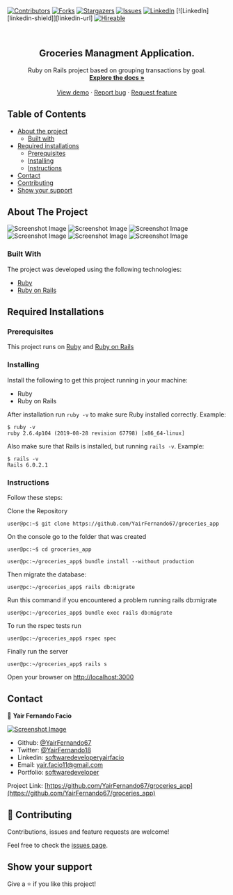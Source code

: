 [![Contributors][contributors-shield]][contributors-url]
[![Forks][forks-shield]][forks-url]
[![Stargazers][stars-shield]][stars-url]
[![Issues][issues-shield]][issues-url]
[![LinkedIn][linkedin-shield2]][linkedin-url2]
[![LinkedIn][linkedin-shield]][linkedin-url]
[![Hireable][hireable]][hireable-url]

<!-- PROJECT LOGO -->
<br />
<p align="center">
 <h2 align="center">Groceries Managment Application.</h2>

  <p align="center">
    Ruby on Rails project based on grouping transactions by goal.
    <br />
    <a href="https://github.com/YairFernando67/groceries_app"><strong>Explore the docs »</strong></a>
    <br />
    <br />
    <a href="https://github.com/YairFernando67/groceries_app">View demo</a>
    ·
    <a href="https://github.com/YairFernando67/groceries_app/issues">Report bug</a>
    ·
    <a href="https://github.com/YairFernando67/groceries_app/issues">Request feature</a>
  </p>

</p>

## Table of Contents
* [About the project](#about-the-project)
  * [Built with](#built-with)
* [Required installations](#Required-Installations)
  * [Prerequisites](#Prerequisites)
  * [Installing](#Installing)
  * [Instructions](#Instructions)
* [Contact](#contact)
* [Contributing](#Contributing)
* [Show your support](#Show-your-support)

## About The Project

![Screenshot Image](app/assets/images/img1.png) 
![Screenshot Image](app/assets/images/img2.png) 
![Screenshot Image](app/assets/images/img3.png) 
![Screenshot Image](app/assets/images/img4.png) 
![Screenshot Image](app/assets/images/img5.png) 
![Screenshot Image](app/assets/images/img6.png) 

### Built With
The project was developed using the following technologies:
- [Ruby](https://www.ruby-lang.org/es/)
- [Ruby on Rails](https://rubyonrails.org/)

## Required Installations

### Prerequisites

This project runs on [Ruby](https://www.ruby-lang.org/en/documentation/installation/) and [Ruby on Rails](http://installrails.com/)

### Installing

<p>Install the following to get this project running in your machine:</p>
 
* Ruby
* Ruby on Rails

After installation run `ruby -v` to make sure Ruby installed correctly. Example:
```
$ ruby -v
ruby 2.6.4p104 (2019-08-28 revision 67798) [x86_64-linux]
```

Also make sure that Rails is installed, but running `rails -v`. 
Example:
```
$ rails -v
Rails 6.0.2.1
```

### Instructions

<p>Follow these steps:</p>

Clone the Repository

```Shell
user@pc:~$ git clone https://github.com/YairFernando67/groceries_app
```

On the console go to the folder that was created

```Shell
user@pc:~$ cd groceries_app
```

```
user@pc:~/groceries_app$ bundle install --without production
```

Then migrate the database:

```
user@pc:~/groceries_app$ rails db:migrate
```

Run this command if you encountered a problem running rails db:migrate

```
user@pc:~/groceries_app$ bundle exec rails db:migrate
```

To run the rspec tests run

```
user@pc:~/groceries_app$ rspec spec
```


Finally run the server

```
user@pc:~/groceries_app$ rails s
```

Open your browser on [http://localhost:3000](http://localhost:3000)

## Contact

👤 **Yair Fernando Facio**

<a href="https://yairfernando67.github.io/Portfolio/" target="_blank">
    
  ![Screenshot Image](app/assets/images/yair-profile.png) 

</a>

- Github: [@YairFernando67](https://github.com/YairFernando67)
- Twitter: [@YairFernando18](https://twitter.com/YairFernando18)
- Linkedin: [softwaredeveloperyairfacio](https://www.linkedin.com/in/softwaredeveloperyairfacio/)
- Email: [yair.facio11@gmail.com](https://mail.google.com/mail/?view=cm&fs=1&tf=1&to=yair.facio11@gmail.com)
- Portfolio: [softwaredeveloper](https://yairfernando67.github.io/Portfolio/)


<p align="center">

  Project Link: [https://github.com/YairFernando67/groceries_app](https://github.com/YairFernando67/groceries_app)

</p>

## 🤝 Contributing

Contributions, issues and feature requests are welcome!

Feel free to check the [issues page](https://github.com/YairFernando67/groceries_app/issues).

## Show your support

Give a ⭐️ if you like this project!

<!-- MARKDOWN LINKS & IMAGES -->
[contributors-shield]: https://img.shields.io/github/contributors/YairFernando67/groceries_app.svg?style=flat-square
[contributors-url]: https://github.com/YairFernando67/groceries_app/graphs/contributors
[forks-shield]: https://img.shields.io/github/forks/YairFernando67/groceries_app.svg?style=flat-square
[forks-url]: https://github.com/YairFernando67/groceries_app/network/members
[stars-shield]: https://img.shields.io/github/stars/YairFernando67/groceries_app.svg?style=flat-square
[stars-url]: https://github.com/YairFernando67/groceries_app/stargazers
[issues-shield]: https://img.shields.io/github/issues/YairFernando67/groceries_app.svg?style=flat-square
[issues-url]: https://github.com/YairFernando67/groceries_app/issues
[license-shield]: https://img.shields.io/github/license/YairFernando67/groceries_app.svg?style=flat-square
[license-url]: https://github.com/YairFernando67/groceries_app/blob/master/LICENSE.txt
[linkedin-shield2]: https://img.shields.io/badge/-LinkedIn-black.svg?style=flat-square&logo=linkedin&colorB=555
[linkedin-url2]: https://www.linkedin.com/in/softwaredeveloperyairfacio/
[hireable]: https://cdn.rawgit.com/hiendv/hireable/master/styles/flat/yes.svg
[hireable-url]: https://www.linkedin.com/in/softwaredeveloperyairfacio/